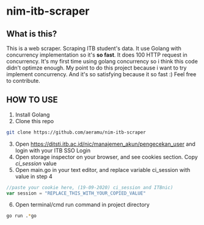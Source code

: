 # nim-itb-scraper
## What is this?
This is a web scraper. Scraping ITB student's data.
It use Golang with concurrency implementation so it's **so fast**.
It does 100 HTTP request in concurrency.
It's my first time using golang concurrency so i think this code didn't optimze enough.
My point to do this project because i want to try implement concurrency.
And it's so satisfying because it so fast :)
Feel free to contribute.
## HOW TO USE
1. Install Golang
2. Clone this repo
```bash
git clone https://github.com/aeramu/nim-itb-scraper
```
3. Open https://ditsti.itb.ac.id/nic/manajemen_akun/pengecekan_user and login with your ITB SSO Login
4. Open storage inspector on your browser, and see cookies section. Copy *ci_session* value
5. Open main.go in your text editor, and replace variable ci_session with value in step 4
```go
//paste your cookie here, (19-09-2020) ci_session and ITBnic)
var session = "REPLACE_THIS_WITH_YOUR_COPIED_VALUE"
```
6. Open terminal/cmd run command in project directory
```bash
go run .*go
```
